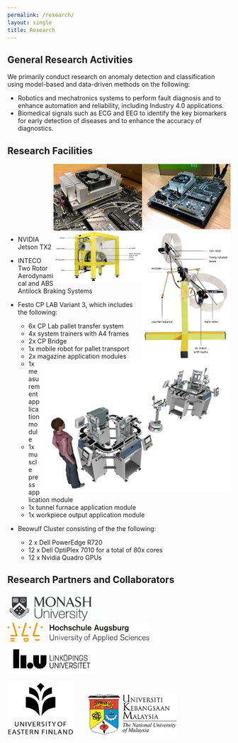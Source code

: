 ```yaml
---
permalink: /research/
layout: single
title: Research 
---
```


## General Research Activities ##
We primarily conduct research on anomaly detection and classification using model-based and data-driven methods on the following:
* Robotics and mechatronics systems to perform fault diagnosis and to enhance automation and reliability, including Industry 4.0 applications.
* Biomedical signals such as ECG and EEG to identify the key biomarkers for early detection of diseases and to enhance the accuracy of diagnostics.


## Research Facilities ##
<img src="/assets/Figures/Jetson.jpg" width="200" align="right">&emsp; <img src="/assets/Figures/Jetson2.jpg" width="200" align="right">  

&nbsp;  
&nbsp;  
&nbsp;  
&nbsp;  
&nbsp;  

<img align="right" src="/assets/Figures/Aero.png" width="200">&emsp; <img align="right" src="/assets/Figures/ABS.png" width="200">  
<img align="right" src="/assets/Figures/Festo.png" width="430">  

* NVIDIA Jetson TX2  

* INTECO Two Rotor Aerodynamical and ABS Antilock Braking Systems  

* Festo CP LAB Variant 3, which includes the following: 
  * 6x CP Lab pallet transfer system
  * 4x system trainers with A4 frames
  * 2x CP Bridge
  * 1x mobile robot for pallet transport
  * 2x magazine application modules
  * 1x measurement application module
  * 1x muscle press application module
  * 1x tunnel furnace application module
  * 1x workpiece output application module  
  
* Beowulf Cluster consisting of the the following:
  * 2 x Dell PowerEdge R720
  * 12 x Dell OptiPlex 7010 for a total of 80x cores
  * 12 x Nvidia Quadro GPUs


## Research Partners and Collaborators ##

<img src="/assets/Figures/Monash.png" width="200">&emsp;&emsp; 
<img src="/assets/Figures/UAS.png" width="320">&emsp;&emsp; 
<img src="/assets/Figures/LiU.png" width="200">&emsp;&emsp;  

<img src="/assets/Figures/UEF.jpg" width="150">&emsp;&emsp; 
<img src="/assets/Figures/UKM.png" width="200">&emsp;&emsp; 

 
